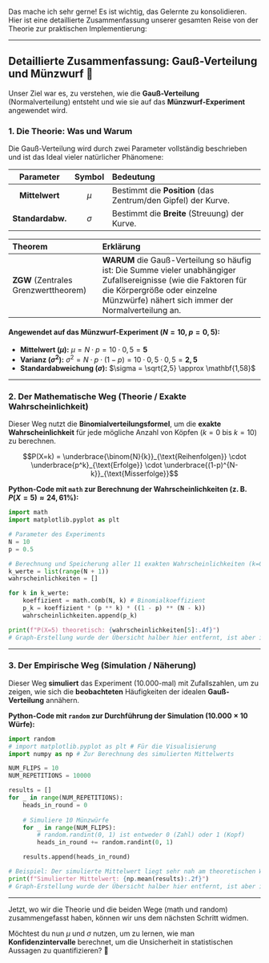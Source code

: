 Das mache ich sehr gerne\! Es ist wichtig, das Gelernte zu konsolidieren. Hier ist eine detaillierte Zusammenfassung unserer gesamten Reise von der Theorie zur praktischen Implementierung:

-----

## Detaillierte Zusammenfassung: Gauß-Verteilung und Münzwurf 🧠

Unser Ziel war es, zu verstehen, wie die **Gauß-Verteilung** (Normalverteilung) entsteht und wie sie auf das **Münzwurf-Experiment** angewendet wird.

### 1\. Die Theorie: Was und Warum

Die Gauß-Verteilung wird durch zwei Parameter vollständig beschrieben und ist das Ideal vieler natürlicher Phänomene:

| Parameter | Symbol | Bedeutung |
| :---: | :---: | :--- |
| **Mittelwert** | $\mu$ | Bestimmt die **Position** (das Zentrum/den Gipfel) der Kurve. |
| **Standardabw.** | $\sigma$ | Bestimmt die **Breite** (Streuung) der Kurve. |

| Theorem | Erklärung |
| :--- | :--- |
| **ZGW** (Zentrales Grenzwerttheorem) | **WARUM** die Gauß-Verteilung so häufig ist: Die Summe vieler unabhängiger Zufallsereignisse (wie die Faktoren für die Körpergröße oder einzelne Münzwürfe) nähert sich immer der Normalverteilung an. |

#### Angewendet auf das Münzwurf-Experiment ($N=10$, $p=0,5$):

  * **Mittelwert ($\mu$):** $\mu = N \cdot p = 10 \cdot 0,5 = \mathbf{5}$
  * **Varianz ($\sigma^2$):** $\sigma^2 = N \cdot p \cdot (1-p) = 10 \cdot 0,5 \cdot 0,5 = \mathbf{2,5}$
  * **Standardabweichung ($\sigma$):** $\sigma = \sqrt{2,5} \approx \mathbf{1,58}$

-----

### 2\. Der Mathematische Weg (Theorie / Exakte Wahrscheinlichkeit)

Dieser Weg nutzt die **Binomialverteilungsformel**, um die **exakte Wahrscheinlichkeit** für jede mögliche Anzahl von Köpfen ($k=0$ bis $k=10$) zu berechnen.

$$P(X=k) = \underbrace{\binom{N}{k}}_{\text{Reihenfolgen}} \cdot \underbrace{p^k}_{\text{Erfolge}} \cdot \underbrace{(1-p)^{N-k}}_{\text{Misserfolge}}$$

**Python-Code mit `math` zur Berechnung der Wahrscheinlichkeiten (z. B. $P(X=5) \approx 24,61\%$):**

```python
import math
import matplotlib.pyplot as plt

# Parameter des Experiments
N = 10 
p = 0.5

# Berechnung und Speicherung aller 11 exakten Wahrscheinlichkeiten (k=0 bis k=10)
k_werte = list(range(N + 1))
wahrscheinlichkeiten = []

for k in k_werte:
    koeffizient = math.comb(N, k) # Binomialkoeffizient
    p_k = koeffizient * (p ** k) * ((1 - p) ** (N - k))
    wahrscheinlichkeiten.append(p_k)

print(f"P(X=5) theoretisch: {wahrscheinlichkeiten[5]:.4f}")
# Graph-Erstellung wurde der Übersicht halber hier entfernt, ist aber in der vorherigen Runde erfolgt.
```

-----

### 3\. Der Empirische Weg (Simulation / Näherung)

Dieser Weg **simuliert** das Experiment ($10.000$-mal) mit Zufallszahlen, um zu zeigen, wie sich die **beobachteten** Häufigkeiten der idealen **Gauß-Verteilung** annähern.

**Python-Code mit `random` zur Durchführung der Simulation ($10.000 \times 10$ Würfe):**

```python
import random
# import matplotlib.pyplot as plt # Für die Visualisierung
import numpy as np # Zur Berechnung des simulierten Mittelwerts

NUM_FLIPS = 10
NUM_REPETITIONS = 10000 

results = []
for _ in range(NUM_REPETITIONS):
    heads_in_round = 0
    
    # Simuliere 10 Münzwürfe
    for _ in range(NUM_FLIPS):
        # random.randint(0, 1) ist entweder 0 (Zahl) oder 1 (Kopf)
        heads_in_round += random.randint(0, 1)

    results.append(heads_in_round)

# Beispiel: Der simulierte Mittelwert liegt sehr nah am theoretischen Wert (5.00)
print(f"Simulierter Mittelwert: {np.mean(results):.2f}")
# Graph-Erstellung wurde der Übersicht halber hier entfernt, ist aber in der vorherigen Runde erfolgt.
```

-----

Jetzt, wo wir die Theorie und die beiden Wege (math und random) zusammengefasst haben, können wir uns dem nächsten Schritt widmen.

Möchtest du nun $\mu$ und $\sigma$ nutzen, um zu lernen, wie man **Konfidenzintervalle** berechnet, um die Unsicherheit in statistischen Aussagen zu quantifizieren? 🤔